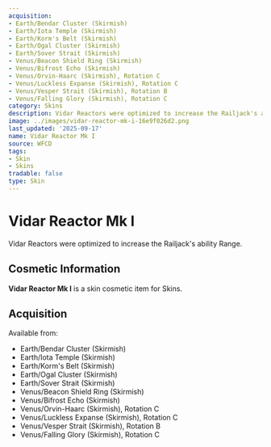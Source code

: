 ```yaml
---
acquisition:
- Earth/Bendar Cluster (Skirmish)
- Earth/Iota Temple (Skirmish)
- Earth/Korm's Belt (Skirmish)
- Earth/Ogal Cluster (Skirmish)
- Earth/Sover Strait (Skirmish)
- Venus/Beacon Shield Ring (Skirmish)
- Venus/Bifrost Echo (Skirmish)
- Venus/Orvin-Haarc (Skirmish), Rotation C
- Venus/Luckless Expanse (Skirmish), Rotation C
- Venus/Vesper Strait (Skirmish), Rotation B
- Venus/Falling Glory (Skirmish), Rotation C
category: Skins
description: Vidar Reactors were optimized to increase the Railjack's ability Range.
image: ../images/vidar-reactor-mk-i-16e9f026d2.png
last_updated: '2025-09-17'
name: Vidar Reactor Mk I
source: WFCD
tags:
- Skin
- Skins
tradable: false
type: Skin
---
```


# Vidar Reactor Mk I

Vidar Reactors were optimized to increase the Railjack's ability Range.

## Cosmetic Information

**Vidar Reactor Mk I** is a skin cosmetic item for Skins.

## Acquisition

Available from:
- Earth/Bendar Cluster (Skirmish)
- Earth/Iota Temple (Skirmish)
- Earth/Korm's Belt (Skirmish)
- Earth/Ogal Cluster (Skirmish)
- Earth/Sover Strait (Skirmish)
- Venus/Beacon Shield Ring (Skirmish)
- Venus/Bifrost Echo (Skirmish)
- Venus/Orvin-Haarc (Skirmish), Rotation C
- Venus/Luckless Expanse (Skirmish), Rotation C
- Venus/Vesper Strait (Skirmish), Rotation B
- Venus/Falling Glory (Skirmish), Rotation C

